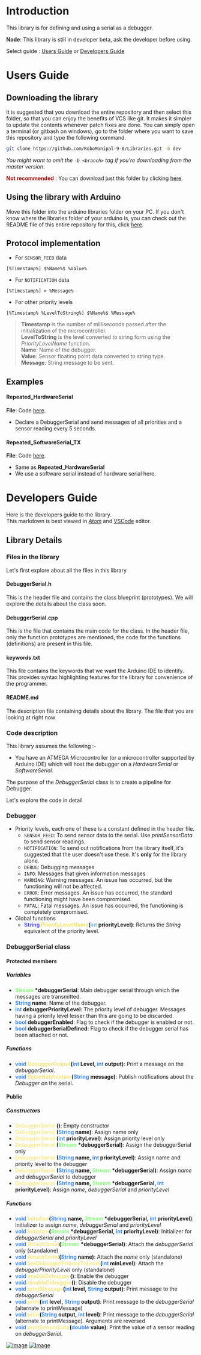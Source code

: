 # Introduction
This library is for defining and using a serial as a debugger.

**Node**: This library is still in developer beta, ask the developer before using.

Select guide : [Users Guide](#users-guide) or [Developers Guide](#developers-guide)

# Users Guide

## Downloading the library
It is suggested that you download the entire repository and then select this folder, so that you can enjoy the benefits of VCS like git. It makes it simpler to update the contents whenever patch fixes are done. You can simply open a terminal (or gitbash on windows), go to the folder where you want to save this repository and type the following command.
```bash
git clone https://github.com/RoboManipal-9-0/Libraries.git -b dev
```
_You might want to omit the `-b <branch>` tag if you're downloading from the master version_.

**<font color="#AA0000">Not recommended</font>** : You can download just this folder by clicking [here](placeholder).

## Using the library with Arduino
Move this folder into the arduino libraries folder on your PC. If you don't know where the libraries folder of your arduino is, you can check out the README file of this entire repository for this, click [here](../README.md).

## Protocol implementation
- For `SENSOR_FEED` data
```
[%Timestamp%] $%Name%$ %Value%
```
- For `NOTIFICATION` data
```
[%Timestamp%] > %Message%
```
- For other priority levels
```
[%Timestamp% %LevelToString%] $%Name%$ %Message%
```
> **Timestamp** is the number of milliseconds passed after the initialization of the microcontroller.<br>
> **LevelToString** is the level converted to string form using the _PriorityLevelName_ function.<br>
> **Name**: Name of the debugger.<br>
> **Value**: Sensor floating point data converted to string type.<br>
> **Message**: String message to be sent.

## Examples
#### Repeated_HardwareSerial
**File**: Code [here](./examples/Repeated_HardwareSerial/Repeated_HardwareSerial.ino).
- Declare a DebuggerSerial and send messages of all priorities and a sensor reading every 5 seconds.

#### Repeated_SoftwareSerial_TX
**File**: Code [here](./examples/Repeated_SoftwareSerial_TX/Repeated_SoftwareSerial_TX.ino).
- Same as **Repeated_HardwareSerial** 
- We use a software serial instead of hardware serial here.

# Developers Guide
Here is the developers guide to the library. <br>
This markdown is best viewed in [_Atom_](https://atom.io/) and [VSCode](https://code.visualstudio.com/) editor.

## Library Details

### Files in the library
Let's first explore about all the files in this library

#### DebuggerSerial.h
This is the header file and contains the class blueprint (prototypes). We will explore the details about the class soon.

#### DebuggerSerial.cpp
This is the file that contains the main code for the class. In the header file, only the function prototypes are mentioned, the code for the functions (definitions) are present in this file.

#### keywords.txt
This file contains the keywords that we want the Arduino IDE to identify. This provides syntax highlighting features for the library for convenience of the programmer.

#### README.md
The description file containing details about the library. The file that you are looking at right now

### Code description
This library assumes the following :-
- You have an ATMEGA Microcontroller (or a microcontroller supported by Arduino IDE) which will host the debugger on a _HardwareSerial_ or _SoftwareSerial_.

The purpose of the *DebuggerSerial* class is to create a pipeline for Debugger.

Let's explore the code in detail
### Debugger 
- Priority levels, each one of these is a constant defined in the header file.
    - `SENSOR_FEED`: To send sensor data to the serial. Use _printSensorData_ to send sensor readings.
    - `NOTIFICATION`: To send out notifications from the library itself, it's suggested that the user doesn't use these. It's **only** for the library alone.
    - `DEBUG`: Debugging messages
    - `INFO`: Messages that given information messages
    - `WARNING`: Warning messages. An issue has occurred, but the functioning will not be affected.
    - `ERROR`: Error messages. An issue has occurred, the standard functioning might have been compromised.
    - `FATAL`: Fatal messages. An issue has occurred, the functioning is completely compromised.
- Global functions 
    -  **<font color="#5052FF">String</font> <font color="#f2e165">PriorityLevelName</font>(<font color="#76bef2">int</font> priorityLevel)**: Returns the _String_ equivalent of the priority level.

### DebuggerSerial class
#### Protected members
##### Variables
- **<font color="#87ff7c">Stream</font> \*debuggerSerial**: Main debugger serial through which the messages are transmitted.
- **<font color="#3d8aff">String</font> name**: Name of the debugger.
- **<font color="#3d8aff">int</font> debuggerPriorityLevel**: The priority level of debugger. Messages having a priority level lesser than this are going to be discarded.
- **<font color="#3d8aff">bool</font> debuggerEnabled**: Flag to check if the debugger is enabled or not.
- **<font color="#3d8aff">bool</font> debuggerSerialDefined**: Flag to check if the debugger serial has been attached or not.

##### Functions
- **<font color="#3d8aff">void</font> <font color="#f7e47b">DebuggerOutput</font>(<font color="#3d8aff">int</font> Level, <font color="#3d8aff">int</font> output)**: Print a message on the _debuggerSerial_.
- **<font color="#3d8aff">void</font> <font color="#f7e47b">RaiseNotification</font>(<font color="#3d8aff">String</font> message)**: Publish notifications about the _Debugger_ on the serial.

#### Public
##### Constructors
- **<font color="#fceb8f">DebuggerSerial</font> ()**: Empty constructor
- **<font color="#fceb8f">DebuggerSerial</font> (<font color="#3d8aff">String</font> name)**: Assign name only
- **<font color="#fceb8f">DebuggerSerial</font> (<font color="#3d8aff">int</font> priorityLevel)**: Assign priority level only
- **<font color="#fceb8f">DebuggerSerial</font> (<font color="#87ff7c">Stream</font> \*debuggerSerial)**: Assign the debuggerSerial only
- **<font color="#fceb8f">DebuggerSerial</font> (<font color="#3d8aff">String</font> name, <font color="#3d8aff">int</font> priorityLevel)**: Assign name and priority level to the debugger
- **<font color="#fceb8f">DebuggerSerial</font> (<font color="#3d8aff">String</font> name, <font color="#87ff7c">Stream</font> \*debuggerSerial)**: Assign _name_ and _debuggerSerial_ to debugger
- **<font color="#fceb8f">DebuggerSerial</font> (<font color="#3d8aff">String</font> name, <font color="#87ff7c">Stream</font> \*debuggerSerial, <font color="#3d8aff">int</font> priorityLevel)**: Assign _name_, _debuggerSerial_ and _priorityLevel_

##### Functions
- **<font color="#3d8aff">void</font> <font color="#f9e784">Initialize</font>(<font color="#3d8aff">String</font> name, <font color="#87ff7c">Stream</font> \*debuggerSerial, <font color="#3d8aff">int</font> priorityLevel)**: Initializer to assign _name_, _debuggerSerial_ and _priorityLevel_
- **<font color="#3d8aff">void</font> <font color="#f9e784">Initialize</font>(<font color="#87ff7c">Stream</font> \*debuggerSerial, <font color="#3d8aff">int</font> priorityLevel)**: Initializer for _debuggerSerial_ and _priorityLevel_
- **<font color="#3d8aff">void</font> <font color="#f9e784">AttachSerial</font>(<font color="#87ff7c">Stream</font> \*debuggerSerial)**: Attach the _debuggerSerial_ only (standalone)
- **<font color="#3d8aff">void</font> <font color="#f9e784">AttachSerial</font>(<font color="#3d8aff">String</font> name)**: Attach the _name_ only (standalone)
- **<font color="#3d8aff">void</font> <font color="#f9e784">SetDebuggerPriorityToLevel</font>(<font color="#3d8aff">int</font> minLevel)**: Attach the _debuggerPriorityLevel_ only (standalone)
- **<font color="#3d8aff">void</font> <font color="#f9e784">enableDebugger</font>()**: Enable the debugger
- **<font color="#3d8aff">void</font> <font color="#f9e784">disableDebugger</font>()**: Disable the debugger
- **<font color="#3d8aff">void</font> <font color="#f9e784">printMessage</font>(<font color="#3d8aff">int</font> level, <font color="#3d8aff">String</font> output)**: Print message to the _debuggerSerial_
- **<font color="#3d8aff">void</font> <font color="#f9e784">print</font>(<font color="#3d8aff">int</font> level, <font color="#3d8aff">String</font> output)**: Print message to the _debuggerSerial_ (alternate to printMessage)
- **<font color="#3d8aff">void</font> <font color="#f9e784">print</font>(<font color="#3d8aff">String</font> output, <font color="#3d8aff">int</font> level)**: Print message to the _debuggerSerial_ (alternate to printMessage). Arguments are reversed
- **<font color="#3d8aff">void</font> <font color="#f9e784">printSensorData</font>(<font color="#3d8aff">double</font> value)**: Print the value of a sensor reading on _debuggerSerial_.

[![Image](https://img.shields.io/badge/developed%20using-VSCode-lightgrey.svg)](https://code.visualstudio.com/)
[![Image](https://img.shields.io/badge/Developer-TheProjectsGuy-blue.svg)](https://github.com/TheProjectsGuy)
